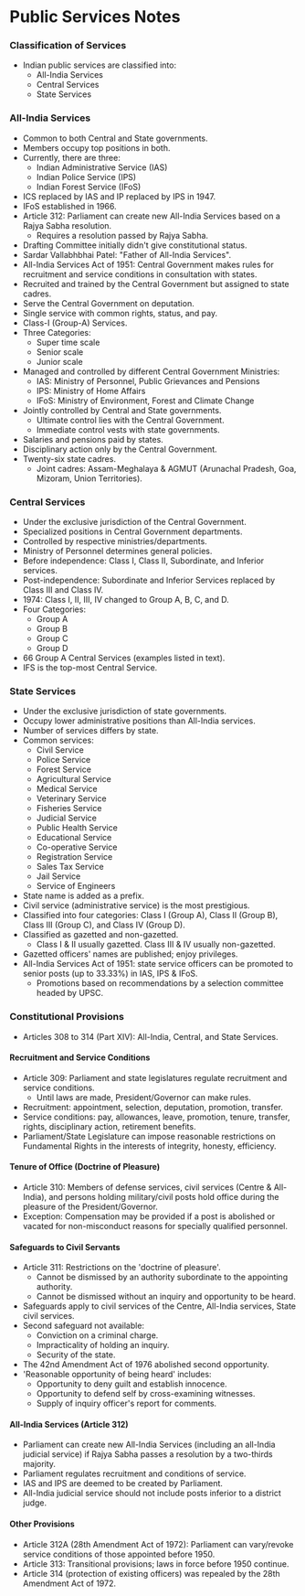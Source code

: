 # Public Services Notes

### Classification of Services
*   Indian public services are classified into:
    *   All-India Services
    *   Central Services
    *   State Services

### All-India Services
*   Common to both Central and State governments.
*   Members occupy top positions in both.
*   Currently, there are three:
    *   Indian Administrative Service (IAS)
    *   Indian Police Service (IPS)
    *   Indian Forest Service (IFoS)
*   ICS replaced by IAS and IP replaced by IPS in 1947.
*   IFoS established in 1966.
*   Article 312: Parliament can create new All-India Services based on a Rajya Sabha resolution.
    *   Requires a resolution passed by Rajya Sabha.
*   Drafting Committee initially didn't give constitutional status.
*   Sardar Vallabhbhai Patel: "Father of All-India Services".
*   All-India Services Act of 1951: Central Government makes rules for recruitment and service conditions in consultation with states.
*   Recruited and trained by the Central Government but assigned to state cadres.
*   Serve the Central Government on deputation.
*   Single service with common rights, status, and pay.
*   Class-I (Group-A) Services.
*   Three Categories:
    *   Super time scale
    *   Senior scale
    *   Junior scale
*   Managed and controlled by different Central Government Ministries:
    *   IAS: Ministry of Personnel, Public Grievances and Pensions
    *   IPS: Ministry of Home Affairs
    *   IFoS: Ministry of Environment, Forest and Climate Change
*   Jointly controlled by Central and State governments.
    *   Ultimate control lies with the Central Government.
    *   Immediate control vests with state governments.
*   Salaries and pensions paid by states.
*   Disciplinary action only by the Central Government.
*   Twenty-six state cadres.
    *   Joint cadres: Assam-Meghalaya & AGMUT (Arunachal Pradesh, Goa, Mizoram, Union Territories).

### Central Services
*   Under the exclusive jurisdiction of the Central Government.
*   Specialized positions in Central Government departments.
*   Controlled by respective ministries/departments.
*   Ministry of Personnel determines general policies.
*   Before independence: Class I, Class II, Subordinate, and Inferior services.
*   Post-independence: Subordinate and Inferior Services replaced by Class III and Class IV.
*   1974: Class I, II, III, IV changed to Group A, B, C, and D.
*   Four Categories:
    *   Group A
    *   Group B
    *   Group C
    *   Group D
*   66 Group A Central Services (examples listed in text).
*   IFS is the top-most Central Service.

### State Services
*   Under the exclusive jurisdiction of state governments.
*   Occupy lower administrative positions than All-India services.
*   Number of services differs by state.
*   Common services:
    *   Civil Service
    *   Police Service
    *   Forest Service
    *   Agricultural Service
    *   Medical Service
    *   Veterinary Service
    *   Fisheries Service
    *   Judicial Service
    *   Public Health Service
    *   Educational Service
    *   Co-operative Service
    *   Registration Service
    *   Sales Tax Service
    *   Jail Service
    *   Service of Engineers
*   State name is added as a prefix.
*   Civil service (administrative service) is the most prestigious.
*   Classified into four categories: Class I (Group A), Class II (Group B), Class III (Group C), and Class IV (Group D).
*   Classified as gazetted and non-gazetted.
    *   Class I & II usually gazetted. Class III & IV usually non-gazetted.
*   Gazetted officers' names are published; enjoy privileges.
*   All-India Services Act of 1951: state service officers can be promoted to senior posts (up to 33.33%) in IAS, IPS & IFoS.
    *   Promotions based on recommendations by a selection committee headed by UPSC.

### Constitutional Provisions
*   Articles 308 to 314 (Part XIV): All-India, Central, and State Services.

#### Recruitment and Service Conditions
*   Article 309: Parliament and state legislatures regulate recruitment and service conditions.
    *   Until laws are made, President/Governor can make rules.
*   Recruitment: appointment, selection, deputation, promotion, transfer.
*   Service conditions: pay, allowances, leave, promotion, tenure, transfer, rights, disciplinary action, retirement benefits.
*   Parliament/State Legislature can impose reasonable restrictions on Fundamental Rights in the interests of integrity, honesty, efficiency.

#### Tenure of Office (Doctrine of Pleasure)
*   Article 310: Members of defense services, civil services (Centre & All-India), and persons holding military/civil posts hold office during the pleasure of the President/Governor.
*   Exception: Compensation may be provided if a post is abolished or vacated for non-misconduct reasons for specially qualified personnel.

#### Safeguards to Civil Servants
*   Article 311: Restrictions on the 'doctrine of pleasure'.
    *   Cannot be dismissed by an authority subordinate to the appointing authority.
    *   Cannot be dismissed without an inquiry and opportunity to be heard.
*   Safeguards apply to civil services of the Centre, All-India services, State civil services.
*   Second safeguard not available:
    *   Conviction on a criminal charge.
    *   Impracticality of holding an inquiry.
    *   Security of the state.
*   The 42nd Amendment Act of 1976 abolished second opportunity.
*   'Reasonable opportunity of being heard' includes:
    *   Opportunity to deny guilt and establish innocence.
    *   Opportunity to defend self by cross-examining witnesses.
    *   Supply of inquiry officer's report for comments.

#### All-India Services (Article 312)
*   Parliament can create new All-India Services (including an all-India judicial service) if Rajya Sabha passes a resolution by a two-thirds majority.
*   Parliament regulates recruitment and conditions of service.
*   IAS and IPS are deemed to be created by Parliament.
*   All-India judicial service should not include posts inferior to a district judge.

#### Other Provisions
*   Article 312A (28th Amendment Act of 1972): Parliament can vary/revoke service conditions of those appointed before 1950.
*   Article 313: Transitional provisions; laws in force before 1950 continue.
*   Article 314 (protection of existing officers) was repealed by the 28th Amendment Act of 1972.
